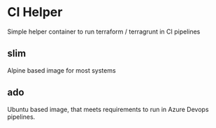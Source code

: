 # CI Helper

Simple helper container to run terraform / terragrunt in CI pipelines

## slim

Alpine based image for most systems

## ado

Ubuntu based image, that meets requirements to run in Azure Devops pipelines.
